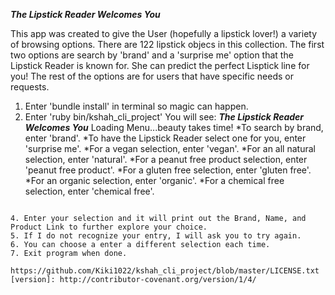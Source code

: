 *****The Lipstick Reader Welcomes You*****

This app was created to give the User (hopefully a lipstick lover!) a variety of browsing options. There are 122 lipstick objecs in this collection. The first two options are search by 'brand' and a 'surprise me' option that the Lipstick Reader is known for. She can predict the perfect Lisptick line for you! The rest of the options are for users that have specific needs or requests. 

1. Enter 'bundle install' in terminal so magic can happen.
2. Enter 'ruby bin/kshah_cli_project' 
  You will see:
    *****The Lipstick Reader Welcomes You*****
Loading Menu...beauty takes time!
*To search by brand, enter 'brand'.
*To have the Lipstick Reader select one for you, enter 'surprise me'.
*For a vegan selection, enter 'vegan'.
*For an all natural selection, enter 'natural'.
*For a peanut free product selection, enter 'peanut free product'.
*For a gluten free selection, enter 'gluten free'.
*For an organic selection, enter 'organic'.
*For a chemical free selection, enter 'chemical free'.
~~~To exit, enter 'exit'.~~~
 
4. Enter your selection and it will print out the Brand, Name, and Product Link to further explore your choice. 
5. If I do not recognize your entry, I will ask you to try again.
6. You can choose a enter a different selection each time.
7. Exit program when done. 

https://github.com/Kiki1022/kshah_cli_project/blob/master/LICENSE.txt
[version]: http://contributor-covenant.org/version/1/4/




